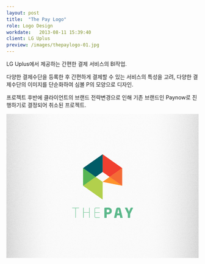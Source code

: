 ```yaml
---
layout: post
title:  "The Pay Logo"
role: Logo Design
workdate:   2013-08-11 15:39:40
client: LG Uplus
preview: /images/thepaylogo-01.jpg
---
```


LG Uplus에서 제공하는 간편한 결제 서비스의 BI작업.

다양한 결제수단을 등록한 후 간편하게 결제할 수 있는 서비스의 특성을 고려, 다양한 결제수단의 이미지를 단순화하여 심볼 P의 모양으로 디자인.

프로젝트 후반에 클라이언트의 브랜드 전략변경으로 인해 기존 브랜드인 Paynow로 진행하기로 결정되어 취소된 프로젝트.

![Picture 1](/images/thepaylogo-01.jpg)
